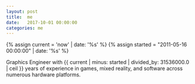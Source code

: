 ```yaml
---
layout: post
title:  me
date:   2017-10-01 00:00:00
categories: me
---
```


{% assign current = 'now' | date: '%s' %}
{% assign started = "2011-05-16 00:00:00" | date: '%s' %}

Graphics Engineer with {{ current | minus: started | divided_by: 31536000.0 | ceil }} years of experience in games, mixed reality, and software across numerous hardware platforms.
